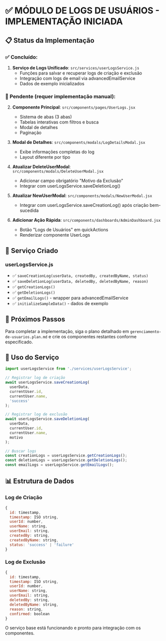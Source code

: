 # ✅ MÓDULO DE LOGS DE USUÁRIOS - IMPLEMENTAÇÃO INICIADA

## 📋 Status da Implementação

### ✅ Concluído:
1. **Serviço de Logs Unificado**: `src/services/userLogsService.js`
   - Funções para salvar e recuperar logs de criação e exclusão
   - Integração com logs de email via advancedEmailService
   - Dados de exemplo inicializados

### 📝 Pendente (requer implementação manual):

2. **Componente Principal**: `src/components/pages/UserLogs.jsx`
   - Sistema de abas (3 abas)
   - Tabelas interativas com filtros e busca
   - Modal de detalhes
   - Paginação

3. **Modal de Detalhes**: `src/components/modals/LogDetailsModal.jsx`
   - Exibe informações completas do log
   - Layout diferente por tipo

4. **Atualizar DeleteUserModal**: `src/components/modals/DeleteUserModal.jsx`
   - Adicionar campo obrigatório "Motivo da Exclusão"
   - Integrar com userLogsService.saveDeletionLog()

5. **Atualizar NewUserModal**: `src/components/modals/NewUserModal.jsx`
   - Integrar com userLogsService.saveCreationLog() após criação bem-sucedida

6. **Adicionar Ação Rápida**: `src/components/dashboards/AdminDashboard.jsx`
   - Botão "Logs de Usuários" em quickActions
   - Renderizar componente UserLogs

## 🎯 Serviço Criado

### userLogsService.js
- ✅ `saveCreationLog(userData, createdBy, createdByName, status)`
- ✅ `saveDeletionLog(userData, deletedBy, deletedByName, reason)`
- ✅ `getCreationLogs()`
- ✅ `getDeletionLogs()`
- ✅ `getEmailLogs()` - wrapper para advancedEmailService
- ✅ `initializeSampleData()` - dados de exemplo

## 📝 Próximos Passos

Para completar a implementação, siga o plano detalhado em `gerenciamento-de-usuarios.plan.md` e crie os componentes restantes conforme especificado.

## 🚀 Uso do Serviço

```javascript
import userLogsService from './services/userLogsService';

// Registrar log de criação
await userLogsService.saveCreationLog(
  userData,
  currentUser.id,
  currentUser.name,
  'success'
);

// Registrar log de exclusão
await userLogsService.saveDeletionLog(
  userData,
  currentUser.id,
  currentUser.name,
  motivo
);

// Buscar logs
const creationLogs = userLogsService.getCreationLogs();
const deletionLogs = userLogsService.getDeletionLogs();
const emailLogs = userLogsService.getEmailLogs();
```

## 📊 Estrutura de Dados

### Log de Criação
```javascript
{
  id: timestamp,
  timestamp: ISO string,
  userId: number,
  userName: string,
  userEmail: string,
  createdBy: string,
  createdByName: string,
  status: 'success' | 'failure'
}
```

### Log de Exclusão
```javascript
{
  id: timestamp,
  timestamp: ISO string,
  userId: number,
  userName: string,
  userEmail: string,
  deletedBy: string,
  deletedByName: string,
  reason: string,
  confirmed: boolean
}
```

O serviço base está funcionando e pronto para integração com os componentes.

